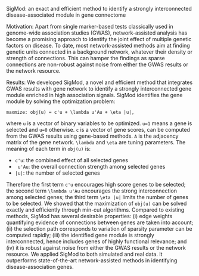 SigMod: an exact and efficient method to identify a strongly interconnected disease-associated module in gene connectome

Motivation: Apart from single marker-based tests classically used in genome-wide association studies (GWAS), network-assisted analysis has become a promising approach to identify the joint effect of multiple genetic factors on disease. To date, most network-assisted methods aim at finding genetic units connected in a background network, whatever their density or strength of connections. This can hamper the findings as sparse connections are non-robust against noise from either the GWAS results or the network resource.

Results: We developed SigMod, a novel and efficient method that integrates GWAS results with gene network to identify a strongly interconnected gene module enriched in high association signals. SigMod identifies the gene module by solving the optimization problem: 

`maxmize: obj(u) = c'u + \lambda u'Au + \eta |u|,`

where `u` is a vector of binary variables to be optimized. `u=1` means a gene is selected and `u=0` otherwise. `c` is a vector of gene scores, can be computed from the GWAS results using gene-based methods. `A` is the adjacency matrix of the gene network. `\lambda` and `\eta` are tuning parameters. The meaning of each term in `obj(u)` is:

* `c'u`: the combined effect of all selected genes
* ` u'Au`: the overall connection strength among selected genes
* `|u|`: the number of selected genes

Therefore the first term `c'u` encourages high score genes to be selected; the second term `\lambda u'Au` encourages the strong interconnection among selected genes; the third term `\eta |u|` limits the number of genes to be selected. We showed that the maximization of `obj(u)` can be solved exactly and efficiently through min-cut algorithms. Compared to existing methods, SigMod has several desirable properties: (i) edge weights quantifying evidence of connections between genes are taken into account; (ii) the selection path corresponds to variation of sparsity parameter can be computed rapidly; (iii) the identified gene module is strongly interconnected, hence includes genes of highly functional relevance; and (iv) it is robust against noise from either the GWAS results or the network resource. We applied SigMod to both simulated and real data. It outperforms state-of-the-art network-assisted methods in identifying disease-association genes.
